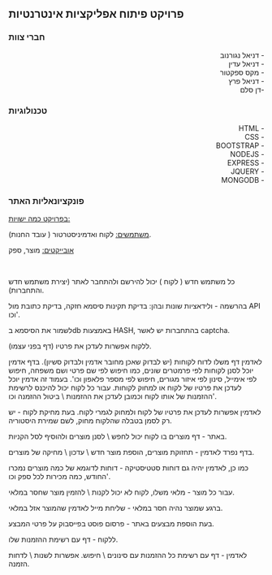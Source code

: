 ## פרויקט פיתוח אפליקציות אינטרנטיות

### חברי צוות

<div dir="rtl">
- דניאל נגורנוב<br />
- דניאל עדין<br />
- מקס ספקטור<br />
- דניאל פרץ<br />
-דן סלם <br />
</div>

### טכנולוגיות
<div dir="rtl">
- HTML<br />
- CSS<br />
- BOOTSTRAP<br />
- NODEJS<br />
- EXPRESS<br />
- JQUERY<br />
- MONGODB<br />
</div>

### פונקציונאליות האתר
<ins>בפרויקט כמה ישויות: </ins>

<ins>משתמשים:</ins> לקוח ואדמיניסטרטור ( עובד החנות).

<ins>אובייקטים:</ins> מוצר, ספק

<br />

כל משתמש חדש ( לקוח ) יכול להירשם ולהתחבר לאתר (יצירת משתמש חדש והתחברות).

בהרשמה - ולידאציות שונות ובהן: בדיקת תקינות סיסמא חזקה, בדיקת כתובת מול API וכו'. 

לשמור את הסיסמא בdb באמצעות HASH, בהתחברות יש לאשר captcha.

ללקוח אפשרות לעדכן את פרטיו (דף בפני עצמו).

לאדמין דף משלו לדוח לקוחות (יש לבדוק שאכן מחובר אדמין ולבדוק סשיון). בדף אדמין יוכל לסנן לקוחות לפי פרמטרים שונים, כמו חיפוש לפי שם פרטי ושם משפחה, חיפוש לפי אימייל, סינון לפי איזור מגורים, חיפוש לפי מספר פלאפון וכו'.  בעמוד זה אדמין יוכל לעדכן את פרטיו של לקוח או למחוק לקוחות. עבור כל לקוח יכול להיכנס לרשימת ההזמנות של אותו לקוח וכמובן לעדכן את ההזמנות \ ביטול ההזמנה וכו'. 

לאדמין אפשרות לעדכן את פרטיו של לקוח ולמחוק לגמרי לקוח. בעת מחיקת לקוח - יש רק לסמן בטבלה שהלקוח מחוק, לשם שמירת היסטוריה.

באתר - דף מוצרים בו לקוח יכול לחפש \ לסנן מוצרים ולהוסיף לסל הקניות. 

בדף נפרד לאדמין - תחזוקת מוצרים, הוספת מוצר חדש \ עדכון \ מחיקה של מוצרים. 

כמו כן, לאדמין יהיה גם דוחות סטטיסטיקה - דוחות לדוגמא של כמה מוצרים נמכרו החודש, כמה מכירות לכל ספק וכו'. 

עבור כל מוצר - מלאי משלו, לקוח לא יכול לקנות \ להזמין מוצר שחסר במלאי. 

ברגע שמוצר נהיה חסר במלאי - שליחת מייל לאדמין שהמוצר אזל במלאי. 

בעת הוספת מבצעים באתר - פרסום פוסט בפייסבוק על פרטי המבצע. 

ללקוח - דף עם רשימת ההזמנות שלו. 

לאדמין - דף עם רשימת כל ההזמנות עם סינונים \ חיפוש. אפשרות לשנות \ לדחות הזמנה. 

